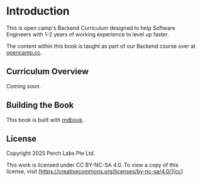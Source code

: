 # Introduction

This is open camp's Backend Curriculum designed to help Software Engineers with
1-2 years of working experience to level up faster.

The content within this book is taught as part of our Backend course over at [opencamp.cc][1].

## Curriculum Overview

Coming soon.

## Building the Book

This book is built with [mdbook][mdbook].

## License

Copyright 2025 Perch Labs Pte Ltd.

This work is licensed under CC BY-NC-SA 4.0. To view a copy of this license,
visit [https://creativecommons.org/licenses/by-nc-sa/4.0/][cc]


[1]: https://opencamp.cc
[cc]: https://creativecommons.org/licenses/by-nc-sa/4.0/
[mdbook]: https://rust-lang.github.io/mdBook/